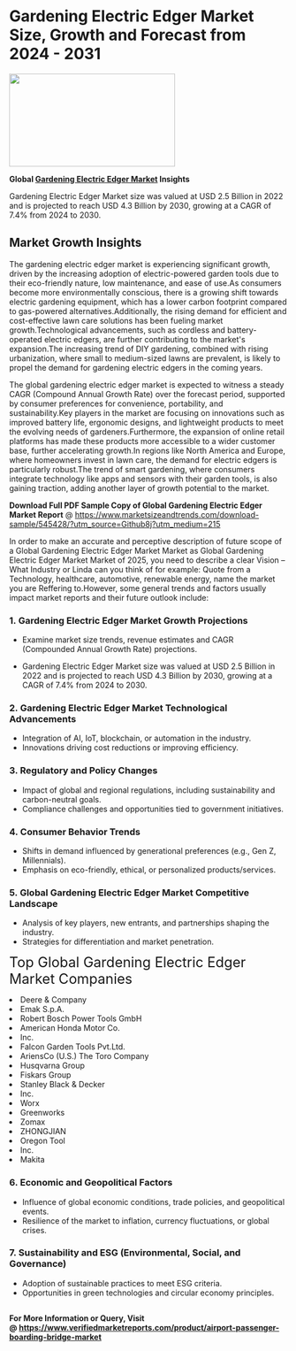 <H1>Gardening Electric Edger Market Size, Growth and Forecast from 2024 - 2031</H1><img class="aligncenter size-medium wp-image-584254" src="https://thirdeyenews.in/wp-content/uploads/2024/09/Global-Market-Research-300x168.jpeg" alt="" width="300" height="168" /><p><strong>Global&nbsp;<a href="https://www.marketsizeandtrends.com/download-sample/545428/?utm_source=Github8j?utm_medium=215">Gardening Electric Edger Market</a> Insights</strong></p><p>Gardening Electric Edger Market size was valued at USD 2.5 Billion in 2022 and is projected to reach USD 4.3 Billion by 2030, growing at a CAGR of 7.4% from 2024 to 2030.</p><p><h2>Market Growth Insights</h2> <p>The gardening electric edger market is experiencing significant growth, driven by the increasing adoption of electric-powered garden tools due to their eco-friendly nature, low maintenance, and ease of use.As consumers become more environmentally conscious, there is a growing shift towards electric gardening equipment, which has a lower carbon footprint compared to gas-powered alternatives.Additionally, the rising demand for efficient and cost-effective lawn care solutions has been fueling market growth.Technological advancements, such as cordless and battery-operated electric edgers, are further contributing to the market's expansion.The increasing trend of DIY gardening, combined with rising urbanization, where small to medium-sized lawns are prevalent, is likely to propel the demand for gardening electric edgers in the coming years.</p> <p>The global gardening electric edger market is expected to witness a steady CAGR (Compound Annual Growth Rate) over the forecast period, supported by consumer preferences for convenience, portability, and sustainability.Key players in the market are focusing on innovations such as improved battery life, ergonomic designs, and lightweight products to meet the evolving needs of gardeners.Furthermore, the expansion of online retail platforms has made these products more accessible to a wider customer base, further accelerating growth.In regions like North America and Europe, where homeowners invest in lawn care, the demand for electric edgers is particularly robust.The trend of smart gardening, where consumers integrate technology like apps and sensors with their garden tools, is also gaining traction, adding another layer of growth potential to the market.<p><span class=""><strong>Download Full PDF Sample Copy of Global Gardening Electric Edger Market Report</strong> @ <a href="https://www.marketsizeandtrends.com/download-sample/545428/?utm_source=Github8j?utm_medium=215" target="_blank">https://www.marketsizeandtrends.com/download-sample/545428/?utm_source=Github8j?utm_medium=215</a></span></p><p>In order to make an accurate and perceptive description of future scope of a Global&nbsp;Gardening Electric Edger Market Market as Global&nbsp;Gardening Electric Edger Market Market of 2025, you need to describe a clear Vision &ndash; What Industry or Linda can you think of for example: Quote from a Technology, healthcare, automotive, renewable energy, name the market you are Reffering to.However, some general trends and factors usually impact market reports and their future outlook include:</p><h3>1.&nbsp;<strong>Gardening Electric Edger Market Growth Projections</strong></h3><ul><li>Examine market size trends, revenue estimates and CAGR (Compounded Annual Growth Rate) projections.</li><li><p>Gardening Electric Edger Market size was valued at USD 2.5 Billion in 2022 and is projected to reach USD 4.3 Billion by 2030, growing at a CAGR of 7.4% from 2024 to 2030.</p></li></ul><h3>2.&nbsp;<strong>Gardening Electric Edger Market Technological Advancements</strong></h3><ul><li>Integration of AI, IoT, blockchain, or automation in the industry.</li><li>Innovations driving cost reductions or improving efficiency.</li></ul><h3>3.&nbsp;<strong>Regulatory and Policy Changes</strong></h3><ul><li>Impact of global and regional regulations, including sustainability and carbon-neutral goals.</li><li>Compliance challenges and opportunities tied to government initiatives.</li></ul><h3>4.&nbsp;<strong>Consumer Behavior Trends</strong></h3><ul><li>Shifts in demand influenced by generational preferences (e.g., Gen Z, Millennials).</li><li>Emphasis on eco-friendly, ethical, or personalized products/services.</li></ul><h3>5.&nbsp;<strong>Global Gardening Electric Edger Market Competitive Landscape</strong></h3><ul><li>Analysis of key players, new entrants, and partnerships shaping the industry.</li><li>Strategies for differentiation and market penetration.</li></ul><p data-pm-slice="1 1 []"><span style="color: inherit; font-family: inherit; font-size: 25px;">Top Global Gardening Electric Edger Market Companies</span></p><div class="" data-test-id=""><p><li>Deere & Company</li><li> Emak S.p.A.</li><li> Robert Bosch Power Tools GmbH</li><li> American Honda Motor Co.</li><li> Inc.</li><li> Falcon Garden Tools Pvt.Ltd.</li><li> AriensCo (U.S.) The Toro Company</li><li> Husqvarna Group</li><li> Fiskars Group</li><li> Stanley Black & Decker</li><li> Inc.</li><li> Worx</li><li> Greenworks</li><li> Zomax</li><li> ZHONGJIAN</li><li> Oregon Tool</li><li> Inc.</li><li> Makita</li></p></div><h3>6.&nbsp;<strong>Economic and Geopolitical Factors</strong></h3><ul><li>Influence of global economic conditions, trade policies, and geopolitical events.</li><li>Resilience of the market to inflation, currency fluctuations, or global crises.</li></ul><h3>7.&nbsp;<strong>Sustainability and ESG (Environmental, Social, and Governance)</strong></h3><ul><li>Adoption of sustainable practices to meet ESG criteria.</li><li>Opportunities in green technologies and circular economy principles.</li></ul><h2><strong style="font-size: 14px;">For More Information or Query, Visit @&nbsp;</strong><a style="background-color: #ffffff; font-size: 14px;" href="https://www.marketsizeandtrends.com/report/gardening-electric-edger-market/" target="_blank">https://www.verifiedmarketreports.com/product/airport-passenger-boarding-bridge-market</a></h2>